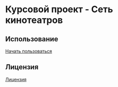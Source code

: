 # Курсовой проект - Сеть кинотеатров

## Использование

[Начать пользоваться](https://cinema.spy-info.ru) 

## Лицензия 

[Лицензия](https://github.com/spyinfo/cinema/blob/master/LICENSE)

